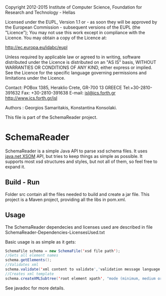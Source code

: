 Copyright 2012-2015 Institute of Computer Science,
Foundation for Research and Technology - Hellas

Licensed under the EUPL, Version 1.1 or - as soon they will be approved
by the European Commission - subsequent versions of the EUPL (the "Licence");
You may not use this work except in compliance with the Licence.
You may obtain a copy of the Licence at:

http://ec.europa.eu/idabc/eupl

Unless required by applicable law or agreed to in writing, software distributed
under the Licence is distributed on an "AS IS" basis,
WITHOUT WARRANTIES OR CONDITIONS OF ANY KIND, either express or implied.
See the Licence for the specific language governing permissions and limitations
under the Licence.

Contact:  POBox 1385, Heraklio Crete, GR-700 13 GREECE
Tel:+30-2810-391632
Fax: +30-2810-391638
E-mail: isl@ics.forth.gr
http://www.ics.forth.gr/isl

Authors : Georgios Samaritakis, Konstantina Konsolaki.

This file is part of the SchemaReader project.

SchemaReader
============

SchemaReader is a simple Java API to parse xsd schema files. It uses [java.net XSOM](https://xsom.java.net/ "java.net XSOM") API, but tries to keep things
as simple as possible. It supports most xsd structures and styles, but not all of them, so feel free to expand it.

## Build - Run
Folder src contain all the files needed to build and create a jar file. This project is a Maven project, providing all the libs in pom.xml.

## Usage
The SchemaReader dependecies and licenses used are described in file SchemaReader-Dependencies-LicensesUsed.txt 

Basic usage is as simple as it gets:
```java
SchemaFile schema = new SchemaFile('xsd file path');
//Gets all element names
schema.getElements();
//Validates xml
schema.validate('xml content to validate','validation message language');
//Creates xml template
schema.createXMLSubtree('root element xpath', "mode (minimum, medium or maximum");
```

See javadoc for more details.



